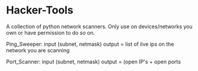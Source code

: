 # Hacker-Tools
A collection of python network scanners.
Only use on devices/networks you own or have permission to do so on.


Ping_Sweeper:
input (subnet, netmask)
output = list of live ips on the network you are scanning


Port_Scanner:
input (subnet, netmask)
output = (open IP's + open ports

